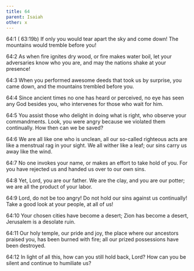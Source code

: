 ```yaml
---
title: 64
parent: Isaiah
other: x
---
```



<a name="64:1">64:1</a> ( <a name="63:19">63:19</a>b) If only you would tear apart the sky and come down!
The mountains would tremble before you!

<a name="64:2">64:2</a> As when fire ignites dry wood,
or fire makes water boil,
let your adversaries know who you are,
and may the nations shake at your presence!

<a name="64:3">64:3</a> When you performed awesome deeds that took us by surprise,
you came down, and the mountains trembled before you.

<a name="64:4">64:4</a> Since ancient times no one has heard or perceived,
no eye has seen any God besides you,
who intervenes for those who wait for him.

<a name="64:5">64:5</a> You assist those who delight in doing what is right,
who observe your commandments.
Look, you were angry because we violated them
continually. How then can we be saved?

<a name="64:6">64:6</a> We are all like one who is unclean,
all our so-called righteous acts are like a menstrual rag in your sight.
We all wither like a leaf;
our sins carry us away like the wind.

<a name="64:7">64:7</a> No one invokes your name,
or makes an effort to take hold of you.
For you have rejected us
and handed us over to our own sins.

<a name="64:8">64:8</a> Yet, Lord, you are our father.
We are the clay, and you are our potter;
we are all the product of your labor.

<a name="64:9">64:9</a> Lord, do not be too angry!
Do not hold our sins against us continually!
Take a good look at your people, at all of us!

<a name="64:10">64:10</a> Your chosen cities have become a desert;
Zion has become a desert,
Jerusalem is a desolate ruin.

<a name="64:11">64:11</a> Our holy temple, our pride and joy,
the place where our ancestors praised you,
has been burned with fire;
all our prized possessions have been destroyed.

<a name="64:12">64:12</a> In light of all this, how can you still hold back, Lord?
How can you be silent and continue to humiliate us?